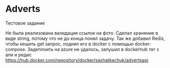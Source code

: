 # Adverts

Тестовое задание

Не была реализована валидация ссылок на фото. Сделал хранение в виде string, потому что не до конца понял задачу. Так же добавил Redis, чтобы кешить get запрос, поднял его в docker с помощью docker-compose. Задеплоить на azure не удалось, запушил в dockerhub тег с апи и редис https://hub.docker.com/repository/docker/sashatkachuk/advertsapi
